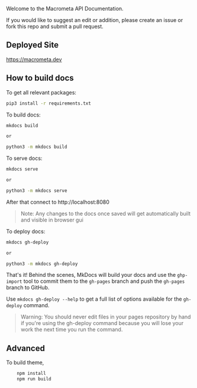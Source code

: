 Welcome to the Macrometa API Documentation. 

If you would like to suggest an edit or addition, please create an issue or fork this repo and submit a pull request.

## Deployed Site

https://macrometa.dev

## How to build docs

To get all relevant packages:

```bash
pip3 install -r requirements.txt
```

To build docs:

```bash
mkdocs build

or

python3 -m mkdocs build
```

To serve docs:

```bash
mkdocs serve

or

python3 -m mkdocs serve
```

After that connect to http://localhost:8080

> Note: Any changes to the docs once saved will get automatically built and visible in browser gui

To deploy docs:

```bash
mkdocs gh-deploy

or

python3 -m mkdocs gh-deploy
```

That's it! Behind the scenes, MkDocs will build your docs and use the `ghp-import` tool to commit them to the `gh-pages` branch and push the `gh-pages` branch to GitHub.

Use `mkdocs gh-deploy --help` to get a full list of options available for the `gh-deploy` command.

> Warning: You should never edit files in your pages repository by hand if you're using the gh-deploy command because you will lose your work the next time you run the command.

## Advanced

To build theme,

```bash
    npm install
    npm run build
```
